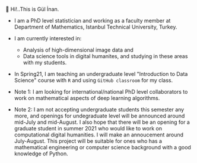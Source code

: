  

🌿   Hi!..This is Gül İnan.   
- I am a PhD level statistician and working as a faculty member 
at Department of Mathematics, Istanbul Technical University, Turkey. 
- I am currently interested in:
   - Analysis of high-dimensional image data and 
   - Data science tools in digital humanites, and studying in these areas with my students.
- In Spring21, I am teaching an undergraduate level "Introduction to Data Science" course with `R` and using `GitHub classroom` for my class.

- Note 1: I am looking for international/national PhD level collaborators to work on mathematical aspects of deep learning algorithms.
- Note 2: I am not accepting undergraduate students this semester any more, and openings for undegraduate level will be announced around mid-July and mid-August. I also hope that there will be an opening for a graduate student in summer 2021 who would like to work on computational digital humanities. I will make an annoucement around July-August. This project will be suitable for ones who has a mathematical engineering or computer science background with a good knowledge of Python.

